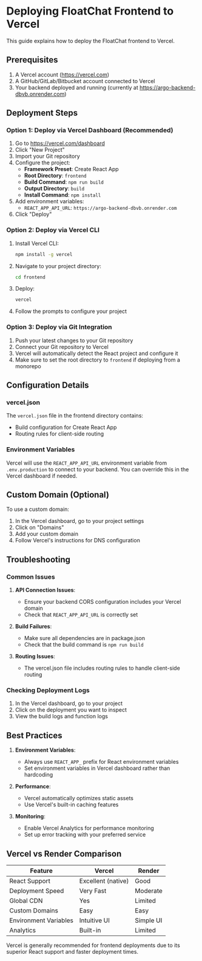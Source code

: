 # Deploying FloatChat Frontend to Vercel

This guide explains how to deploy the FloatChat frontend to Vercel.

## Prerequisites

1. A Vercel account (https://vercel.com)
2. A GitHub/GitLab/Bitbucket account connected to Vercel
3. Your backend deployed and running (currently at https://argo-backend-dbvb.onrender.com)

## Deployment Steps

### Option 1: Deploy via Vercel Dashboard (Recommended)

1. Go to https://vercel.com/dashboard
2. Click "New Project"
3. Import your Git repository
4. Configure the project:
   - **Framework Preset**: Create React App
   - **Root Directory**: `frontend`
   - **Build Command**: `npm run build`
   - **Output Directory**: `build`
   - **Install Command**: `npm install`
5. Add environment variables:
   - `REACT_APP_API_URL`: `https://argo-backend-dbvb.onrender.com`
6. Click "Deploy"

### Option 2: Deploy via Vercel CLI

1. Install Vercel CLI:
   ```bash
   npm install -g vercel
   ```

2. Navigate to your project directory:
   ```bash
   cd frontend
   ```

3. Deploy:
   ```bash
   vercel
   ```

4. Follow the prompts to configure your project

### Option 3: Deploy via Git Integration

1. Push your latest changes to your Git repository
2. Connect your Git repository to Vercel
3. Vercel will automatically detect the React project and configure it
4. Make sure to set the root directory to `frontend` if deploying from a monorepo

## Configuration Details

### vercel.json
The `vercel.json` file in the frontend directory contains:
- Build configuration for Create React App
- Routing rules for client-side routing

### Environment Variables
Vercel will use the `REACT_APP_API_URL` environment variable from `.env.production` to connect to your backend. You can override this in the Vercel dashboard if needed.

## Custom Domain (Optional)

To use a custom domain:

1. In the Vercel dashboard, go to your project settings
2. Click on "Domains"
3. Add your custom domain
4. Follow Vercel's instructions for DNS configuration

## Troubleshooting

### Common Issues

1. **API Connection Issues**:
   - Ensure your backend CORS configuration includes your Vercel domain
   - Check that `REACT_APP_API_URL` is correctly set

2. **Build Failures**:
   - Make sure all dependencies are in package.json
   - Check that the build command is `npm run build`

3. **Routing Issues**:
   - The vercel.json file includes routing rules to handle client-side routing

### Checking Deployment Logs

1. In the Vercel dashboard, go to your project
2. Click on the deployment you want to inspect
3. View the build logs and function logs

## Best Practices

1. **Environment Variables**:
   - Always use `REACT_APP_` prefix for React environment variables
   - Set environment variables in Vercel dashboard rather than hardcoding

2. **Performance**:
   - Vercel automatically optimizes static assets
   - Use Vercel's built-in caching features

3. **Monitoring**:
   - Enable Vercel Analytics for performance monitoring
   - Set up error tracking with your preferred service

## Vercel vs Render Comparison

| Feature | Vercel | Render |
|---------|--------|--------|
| React Support | Excellent (native) | Good |
| Deployment Speed | Very Fast | Moderate |
| Global CDN | Yes | Limited |
| Custom Domains | Easy | Easy |
| Environment Variables | Intuitive UI | Simple UI |
| Analytics | Built-in | Limited |

Vercel is generally recommended for frontend deployments due to its superior React support and faster deployment times.